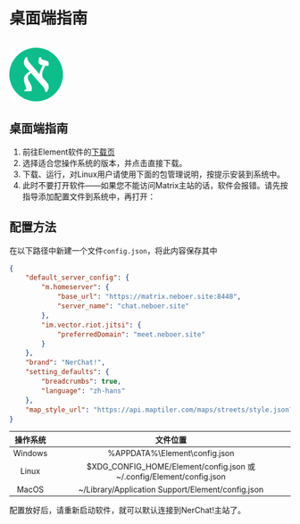 # 桌面端指南

<img src="./nelemer_icon.png" style="max-height: 100px; margin-top:16px"/>

## 桌面端指南

1. 前往Element软件的[下载页](https://element.io/get-started#download)
2. 选择适合您操作系统的版本，并点击直接下载。
3. 下载、运行，对Linux用户请使用下面的包管理说明，按提示安装到系统中。
4. 此时不要打开软件——如果您不能访问Matrix主站的话，软件会报错。请先按指导添加配置文件到系统中，再打开：

## 配置方法

在以下路径中新建一个文件`config.json`，将此内容保存其中

```json
{
    "default_server_config": {
        "m.homeserver": {
            "base_url": "https://matrix.neboer.site:8448",
            "server_name": "chat.neboer.site"
        },
        "im.vector.riot.jitsi": {
            "preferredDomain": "meet.neboer.site"
        }
    },
    "brand": "NerChat!",
    "setting_defaults": {
        "breadcrumbs": true,
        "language": "zh-hans"
    },
    "map_style_url": "https://api.maptiler.com/maps/streets/style.json?key=fU3vlMsMn4Jb6dnEIFsx"
}
```

| 操作系统 | 文件位置  |
| :----:  | :--------: |
| Windows | %APPDATA%\Element\config.json |
|Linux    |$XDG_CONFIG_HOME/Element/config.json 或 ~/.config/Element/config.json|
|MacOS|~/Library/Application Support/Element/config.json|

配置放好后，请重新启动软件，就可以默认连接到NerChat!主站了。